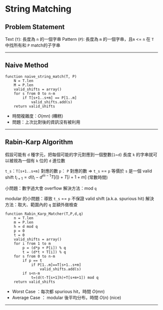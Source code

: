 # String Matching

## Problem Statement

Text (`T`): 長度為 `n` 的一個字串
Pattern (`P`): 長度為 `m` 的一個字串，且`m` <= `n`
在 `T` 中找所有和 `P` match的子字串

---

## Naive Method

```pseudocode
function naive_string_match(T, P)
	N = T.len
	M = P.len
	valid_shifts = array()
	for s from 0 to n-m
		if T[s+1..s+m] == P[1..m]
			valid_shifts.add(s)
	return valid_shifts
```

- 時間複雜度：$O(mn)$ (糟糕)
- 問題：上次比對後的資訊沒有被利用

---

## Rabin-Karp Algorithm

假設可能有 `d` 種字元，把每個可能的字元對應到一個整數(`1`~`d`)
長度 `k` 的字串就可以被視為一個有 `k` 位的 `d` 進位數

`t_s`：`T[s+1..s+m]` 對應的數
`p`： `P` 對應的數
$\Rightarrow$ `t_s` == `p` 等價於 `s` 是一個 valid shift
$t_{i+1} = d(t_i - d^{m-1}T[i]) + T[i+1+m]$ (常數時間)

小問題：數字過大會 overflow
解決方法：mod `q`

modular 的小問題：導致 `t_s` == `p` 不保證 valid shift (a.k.a. spurious hit)
解決方法：取大、範圍內的 `q` 並額外做檢查

```pseudocode
function Rabin_Karp_Matcher(T,P,d,q)
    n = T.len
    m = P.len
    h = d mod q
    p = 0
    t = 0
    valid_shifts = array()
    for i from 1 to m
        p = (d*p + P[i]) % q
        t = (d*t + T[i]) % q
    for s from 0 to n-m
        if p == t
            if P[1..m]==T[s+1..s+m]
                valid_shifts.add(s)
        if s<n-m
            t=(d(t-T[s+1]h)+T[s+m+1]) mod q
    return valid_shifts
```

- Worst Case ：每次都 spurious hit，時間 $O(mn)$
- Average Case ： modular 後平均分布，時間 $O(n)$ (nice)

---

